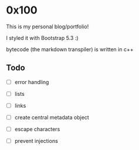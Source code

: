# 0x100

This is my personal blog/portfolio!

I styled it with Bootstrap 5.3 :)

bytecode (the markdown transpiler) is written in c++

## Todo
- [ ] error handling
- [ ] lists
- [ ] links
- [ ] create central metadata object
- [ ] escape characters
- [ ] prevent injections
 